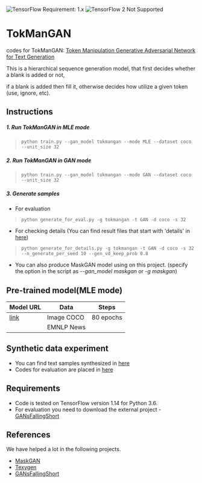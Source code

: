 ![TensorFlow Requirement: 1.x](https://img.shields.io/badge/TensorFlow%20Requirement-1.x-brightgreen)
![TensorFlow 2 Not Supported](https://img.shields.io/badge/TensorFlow%202%20Not%20Supported-%E2%9C%95-red.svg)

# TokManGAN
codes for TokManGAN: [Token Manipulation Generative Adversarial Network for Text Generation](https://arxiv.org/pdf/2005.02794.pdf) 

This is a hierarchical sequence generation model, that first decides whether a blank is added or not, 

if a blank is added then fill it, otherwise decides how utilize a given token (use, ignore, etc). 

## Instructions
##### 1. Run TokManGAN in MLE mode
> `python train.py --gan_model tokmangan --mode MLE --dataset coco --unit_size 32` 
##### 2. Run TokManGAN in GAN mode
> `python train.py --gan_model tokmangan --mode GAN --dataset coco --unit_size 32` 
##### 3. Generate samples
* For evaluation
> `python generate_for_eval.py -g tokmangan -t GAN -d coco -s 32`
* For checking details (You can find result files that start with 'details' in <a href="./save/coco_tokmangan">here</a>)
> `python generate_for_details.py -g tokmangan -t GAN -d coco -s 32 --n_generate_per_seed 10 --gen_vd_keep_prob 0.8`

+ You can also produce MaskGAN model using on this project. (specify the option in the script as *--gan_model maskgan* or *-g maskgan*)

## Pre-trained model(MLE mode)
| Model URL                                                                 | Data       | Steps        |
|---------------------------------------------------------------------------|------------|--------------|
| [link](https://drive.google.com/open?id=1Sr7zah3GC9ekLqsgT3qlF1vLQ9KdRkVD)| Image COCO | 80 epochs    |
|  | EMNLP News |    |


## Synthetic data experiment
* You can find text samples synthesized in <a href="./save/coco_tokmangan">here</a>
* Codes for evaluation are placed in <a href="./evaluation.ipynb">here</a>

## Requirements
* Code is tested on TensorFlow version 1.14 for Python 3.6.
* For evaluation you need to download the external project - [GANsFallingShort](https://github.com/pclucas14/GansFallingShort)

## References
We have helped a lot in the following projects.
- [MaskGAN](https://github.com/tensorflow/models/tree/master/research/maskgan)
- [Texygen](https://github.com/geek-ai/Texygen)
- [GANsFallingShort](https://github.com/pclucas14/GansFallingShort)
